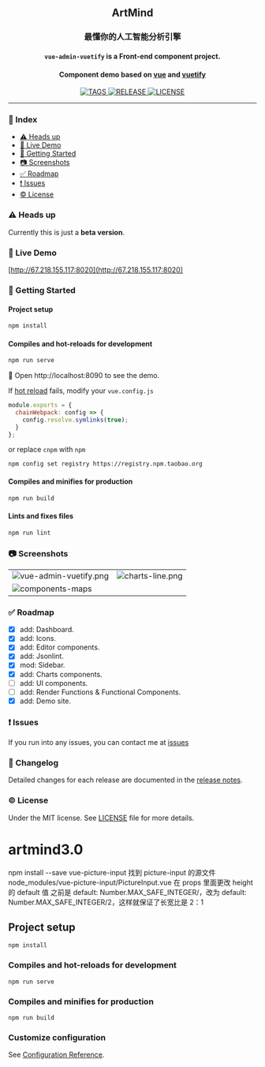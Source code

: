 <!-- ## ArtMind -->
<h2 align="center">ArtMind</h2>
<h3 align="center">最懂你的人工智能分析引擎</h3>
<p>
  <h4 align="center"><code>vue-admin-vuetify</code> is a Front-end component project.</h4>
  <h4 align="center">Component demo based on <a href="https://github.com/vuejs/vue">vue</a> and <a href="https://github.com/vuetifyjs/vuetify">vuetify</a></h4>
</p>

<p align="center">
  <a href="https://github.com/vasttian/vue-admin-vuetify/tags">
    <img src="https://img.shields.io/github/tag-date/vasttian/vue-admin-vuetify.svg" alt="TAGS">
  </a>
  <a href="https://github.com/vasttian/vue-admin-vuetify/releases">
    <img src="https://img.shields.io/github/release/vasttian/vue-admin-vuetify/all.svg" alt="RELEASE">
  </a>
  <a href="https://github.com/vasttian/vue-admin-vuetify/blob/master/LICENSE">
    <img src="https://img.shields.io/github/license/mashape/apistatus.svg" alt="LICENSE">
  </a>
</p>
<!-- [![GitHub tag](https://img.shields.io/github/tag-date/vasttian/vue-admin-vuetify.svg)](https://github.com/vasttian/vue-admin-vuetify/tags) -->

---

### :page_with_curl: Index

- [:warning: Heads up](#warning-heads-up)
- [:art: Live Demo](#art-live-demo)
- [:rocket: Getting Started](#rocket-getting-started)
- [:camera: Screenshots](#camera-screenshots)
- [:white_check_mark: Roadmap](#white_check_mark-roadmap)
- [:exclamation: Issues](#exclamation-issues)
- [:copyright: License](#copyright-license)

### :warning: Heads up

Currently this is just a **beta version**.

### :art: Live Demo

[http://67.218.155.117:8020](http://67.218.155.117:8020)

### :rocket: Getting Started

#### Project setup

```bash
npm install
```

#### Compiles and hot-reloads for development

```bash
npm run serve
```

:tada: Open http://localhost:8090 to see the demo.

If [hot reload](https://vue-loader.vuejs.org/guide/hot-reload.html#state-preservation-rules) fails,
modify your `vue.config.js`

```javascript
module.exports = {
  chainWebpack: config => {
    config.resolve.symlinks(true);
  }
};
```

or replace `cnpm` with `npm`

`npm config set registry https://registry.npm.taobao.org`

#### Compiles and minifies for production

```bash
npm run build
```

#### Lints and fixes files

```bash
npm run lint
```

### :camera: Screenshots

|                                                             |                                                 |
| ----------------------------------------------------------- | ----------------------------------------------- |
| ![vue-admin-vuetify.png](screenshots/vue-admin-vuetify.png) | ![charts-line.png](screenshots/charts-line.png) |
| ![components-maps](screenshots/components-maps.png)         |                                                 |

### :white_check_mark: Roadmap

- [x] add: Dashboard.
- [x] add: Icons.
- [x] add: Editor components.
- [x] add: Jsonlint.
- [x] mod: Sidebar.
- [x] add: Charts components.
- [ ] add: UI components.
- [ ] add: Render Functions & Functional Components.
- [x] add: Demo site.

### :exclamation: Issues

If you run into any issues, you can contact me at [issues](https://github.com/vasttian/vue-admin-vuetify/issues)

### :memo: Changelog

Detailed changes for each release are documented in the [release notes](https://github.com/vasttian/vue-admin-vuetify/releases).

### :copyright: License

Under the MIT license. See [LICENSE](http://opensource.org/licenses/MIT) file for more details.

# artmind3.0

npm install --save vue-picture-input
找到 picture-input 的源文件
node_modules/vue-picture-input/PictureInput.vue
在 props 里面更改 height 的 default 值
之前是 default: Number.MAX_SAFE_INTEGER/，改为 default: Number.MAX_SAFE_INTEGER/2，这样就保证了长宽比是 2：1

## Project setup

```
npm install
```

### Compiles and hot-reloads for development

```
npm run serve
```

### Compiles and minifies for production

```
npm run build
```

### Customize configuration

See [Configuration Reference](https://cli.vuejs.org/config/).
